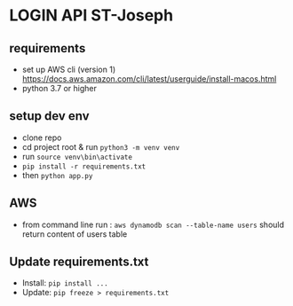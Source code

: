 # LOGIN API ST-Joseph

## requirements 
- set up AWS cli (version 1) https://docs.aws.amazon.com/cli/latest/userguide/install-macos.html
- python 3.7 or higher


## setup dev env
- clone repo
- cd project root & run `python3 -m venv venv`
- run `source venv\bin\activate`
- `pip install -r requirements.txt`
- then `python app.py`

## AWS 

- from command line run : `aws dynamodb scan --table-name users`
should return content of users table


## Update requirements.txt

- Install: `pip install ...`
- Update: `pip freeze > requirements.txt`
